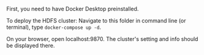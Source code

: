 First, you need to have Docker Desktop preinstalled.

To deploy the HDFS cluster: Navigate to this folder in command line (or terminal), type `docker-compose up -d`.

On your browser, open localhost:9870. The cluster's setting and info should be displayed there.
